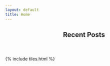 ```yaml
---
layout: default
title: Home
---
```


<header>
<h2>Recent Posts</h2>
</header>

{% include tiles.html %}

